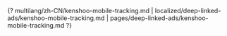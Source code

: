 {? multilang/zh-CN/kenshoo-mobile-tracking.md | localized/deep-linked-ads/kenshoo-mobile-tracking.md | pages/deep-linked-ads/kenshoo-mobile-tracking.md ?}
